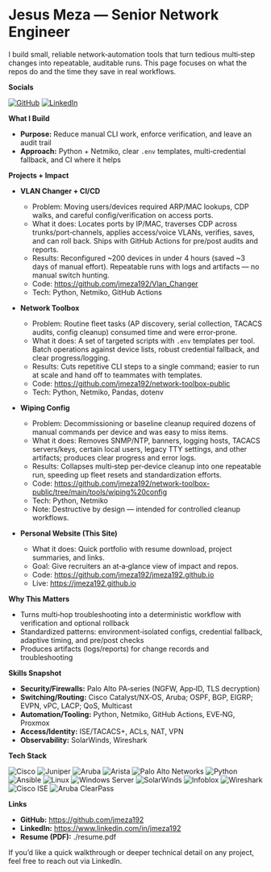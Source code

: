 # Jesus Meza — Senior Network Engineer

I build small, reliable network‑automation tools that turn tedious multi‑step changes into repeatable, auditable runs. This page focuses on what the repos do and the time they save in real workflows.

**Socials**

[![GitHub](https://img.shields.io/badge/GitHub-jmeza192-181717?style=for-the-badge&logo=github&logoColor=white)](https://github.com/jmeza192)
[![LinkedIn](https://img.shields.io/badge/LinkedIn-jesus%20meza-0A66C2?style=for-the-badge&logo=linkedin&logoColor=white)](https://www.linkedin.com/in/jmeza192)

**What I Build**

- **Purpose:** Reduce manual CLI work, enforce verification, and leave an audit trail
- **Approach:** Python + Netmiko, clear `.env` templates, multi‑credential fallback, and CI where it helps

**Projects + Impact**

- **VLAN Changer + CI/CD**
  - Problem: Moving users/devices required ARP/MAC lookups, CDP walks, and careful config/verification on access ports.
  - What it does: Locates ports by IP/MAC, traverses CDP across trunks/port‑channels, applies access/voice VLANs, verifies, saves, and can roll back. Ships with GitHub Actions for pre/post audits and reports.
  - Results: Reconfigured ~200 devices in under 4 hours (saved ~3 days of manual effort). Repeatable runs with logs and artifacts — no manual switch hunting.
  - Code: https://github.com/jmeza192/Vlan_Changer
  - Tech: Python, Netmiko, GitHub Actions

- **Network Toolbox**
  - Problem: Routine fleet tasks (AP discovery, serial collection, TACACS audits, config cleanup) consumed time and were error‑prone.
  - What it does: A set of targeted scripts with `.env` templates per tool. Batch operations against device lists, robust credential fallback, and clear progress/logging.
  - Results: Cuts repetitive CLI steps to a single command; easier to run at scale and hand off to teammates with templates.
  - Code: https://github.com/jmeza192/network-toolbox-public
  - Tech: Python, Netmiko, Pandas, dotenv

- **Wiping Config**
  - Problem: Decommissioning or baseline cleanup required dozens of manual commands per device and was easy to miss items.
  - What it does: Removes SNMP/NTP, banners, logging hosts, TACACS servers/keys, certain local users, legacy TTY settings, and other artifacts; produces clear progress and error logs.
  - Results: Collapses multi‑step per‑device cleanup into one repeatable run, speeding up fleet resets and standardization efforts.
  - Code: https://github.com/jmeza192/network-toolbox-public/tree/main/tools/wiping%20config
  - Tech: Python, Netmiko
  - Note: Destructive by design — intended for controlled cleanup workflows.

- **Personal Website (This Site)**
  - What it does: Quick portfolio with resume download, project summaries, and links.
  - Goal: Give recruiters an at‑a‑glance view of impact and repos.
  - Code: https://github.com/jmeza192/jmeza192.github.io
  - Live: https://jmeza192.github.io

**Why This Matters**

- Turns multi‑hop troubleshooting into a deterministic workflow with verification and optional rollback
- Standardized patterns: environment‑isolated configs, credential fallback, adaptive timing, and pre/post checks
- Produces artifacts (logs/reports) for change records and troubleshooting

**Skills Snapshot**

- **Security/Firewalls:** Palo Alto PA‑series (NGFW, App‑ID, TLS decryption)
- **Switching/Routing:** Cisco Catalyst/NX‑OS, Aruba; OSPF, BGP, EIGRP; EVPN, vPC, LACP; QoS, Multicast
- **Automation/Tooling:** Python, Netmiko, GitHub Actions, EVE‑NG, Proxmox
- **Access/Identity:** ISE/TACACS+, ACLs, NAT, VPN
- **Observability:** SolarWinds, Wireshark

**Tech Stack**

![Cisco](https://img.shields.io/badge/Cisco-1BA0D7?style=for-the-badge&logo=cisco&logoColor=white)
![Juniper](https://img.shields.io/badge/Juniper-84B135?style=for-the-badge&logo=junipernetworks&logoColor=white)
![Aruba](https://img.shields.io/badge/Aruba-ED6F00?style=for-the-badge&logo=aruba&logoColor=white)
![Arista](https://img.shields.io/badge/Arista-003D6B?style=for-the-badge&logoColor=white)
![Palo Alto Networks](https://img.shields.io/badge/Palo%20Alto%20Networks-F37021?style=for-the-badge&logo=palantir&logoColor=white)
![Python](https://img.shields.io/badge/Python-3776AB?style=for-the-badge&logo=python&logoColor=white)
![Ansible](https://img.shields.io/badge/Ansible-EE0000?style=for-the-badge&logo=ansible&logoColor=white)
![Linux](https://img.shields.io/badge/Linux-000000?style=for-the-badge&logo=linux&logoColor=white)
![Windows Server](https://img.shields.io/badge/Windows%20Server-0078D4?style=for-the-badge&logo=windows&logoColor=white)
![SolarWinds](https://img.shields.io/badge/SolarWinds-F2B01A?style=for-the-badge&logo=solarwinds&logoColor=black)
![Infoblox](https://img.shields.io/badge/Infoblox-1C3F94?style=for-the-badge&logo=infoblox&logoColor=white)
![Wireshark](https://img.shields.io/badge/Wireshark-1679A7?style=for-the-badge&logo=wireshark&logoColor=white)
![Cisco ISE](https://img.shields.io/badge/Cisco%20ISE-1BA0D7?style=for-the-badge&logo=cisco&logoColor=white)
![Aruba ClearPass](https://img.shields.io/badge/Aruba%20ClearPass-ED6F00?style=for-the-badge&logo=aruba&logoColor=white)

**Links**

- **GitHub:** https://github.com/jmeza192
- **LinkedIn:** https://www.linkedin.com/in/jmeza192
- **Resume (PDF):** ./resume.pdf

If you’d like a quick walkthrough or deeper technical detail on any project, feel free to reach out via LinkedIn.
